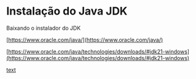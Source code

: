 # Instalação do Java JDK

Baixando o instalador do JDK

[https://www.oracle.com/java/](https://www.oracle.com/java/)


[https://www.oracle.com/java/technologies/downloads/#jdk21-windows](https://www.oracle.com/java/technologies/downloads/#jdk21-windows)




[text](sketch.py)